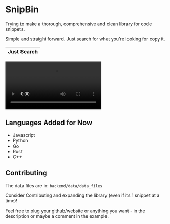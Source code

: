 # SnipBin
Trying to make a thorough, comprehensive and clean library for code snippets.

Simple and straight forward. Just search for what you're looking for copy it.


| Just Search |
| ------------------------- |
<video src="https://github.com/user-attachments/assets/f58599d5-bb39-4a50-8b1f-4400ec2560ed"></video>


## Languages Added for Now
- Javascript
- Python
- Go
- Rust
- C++


## Contributing
The data files are in: `backend/data/data_files`

Consider Contributing and expanding the library (even if its 1 snippet at a time)!

Feel free to plug your github/website or anything you want - in the description or maybe a comment in the example.
